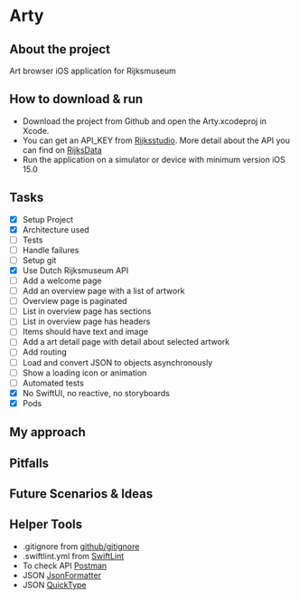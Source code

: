 # Arty
## About the project
Art browser iOS application for Rijksmuseum

## How to download & run
* Download the project from Github and open the Arty.xcodeproj in Xcode.
* You can get an API_KEY from [Rijksstudio](https://www.rijksmuseum.nl/en/rijksstudio). More detail about the API you can find on [RijksData](https://data.rijksmuseum.nl/object-metadata/api/)
* Run the application on a simulator or device with minimum version iOS 15.0

## Tasks
- [x] Setup Project
- [x] Architecture used
- [ ] Tests
- [ ] Handle failures
- [ ] Setup git
- [x] Use Dutch Rijksmuseum API
- [ ] Add a welcome page
- [ ] Add an overview page with a list of artwork
- [ ] Overview page is paginated
- [ ] List in overview page has sections
- [ ] List in overview page has headers
- [ ] Items should have text and image
- [ ] Add a art detail page with detail about selected artwork
- [ ] Add routing
- [ ] Load and convert JSON to objects asynchronously
- [ ] Show a loading icon or animation
- [ ] Automated tests
- [x] No SwiftUI, no reactive, no storyboards
- [x] Pods

## My approach

## Pitfalls

## Future Scenarios & Ideas

## Helper Tools
- .gitignore from [github/gitignore](https://github.com/github/gitignore/blob/main/Swift.gitignore)
- .swiftlint.yml from [SwiftLint](https://github.com/realm/SwiftLint)
- To check API [Postman](http://postman.com/)
- JSON [JsonFormatter](https://jsonformatter.org/json-pretty-print)
- JSON [QuickType](https://app.quicktype.io)
